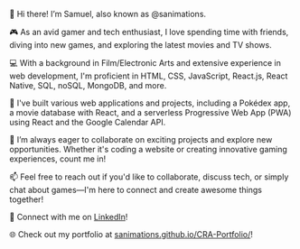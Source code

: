 👋 Hi there! I’m Samuel, also known as @sanimations.

🎮 As an avid gamer and tech enthusiast, I love spending time with friends, diving into new games, and exploring the latest movies and TV shows.

💻 With a background in Film/Electronic Arts and extensive experience in web development, I'm proficient in HTML, CSS, JavaScript, React.js, React Native, SQL, noSQL, MongoDB, and more.

🚀 I've built various web applications and projects, including a Pokédex app, a movie database with React, and a serverless Progressive Web App (PWA) using React and the Google Calendar API.

🤝 I’m always eager to collaborate on exciting projects and explore new opportunities. Whether it's coding a website or creating innovative gaming experiences, count me in!

📫 Feel free to reach out if you'd like to collaborate, discuss tech, or simply chat about games—I'm here to connect and create awesome things together!

🔗 Connect with me on [LinkedIn](https://www.linkedin.com/in/samuel-martucci-57710317b/)!

🌐 Check out my portfolio at [sanimations.github.io/CRA-Portfolio/](https://sanimations.github.io/CRA-Portfolio/)!
<!---
sanimations/sanimations is a ✨ special ✨ repository because its `README.md` (this file) appears on your GitHub profile.
You can click the Preview link to take a look at your changes.
--->
